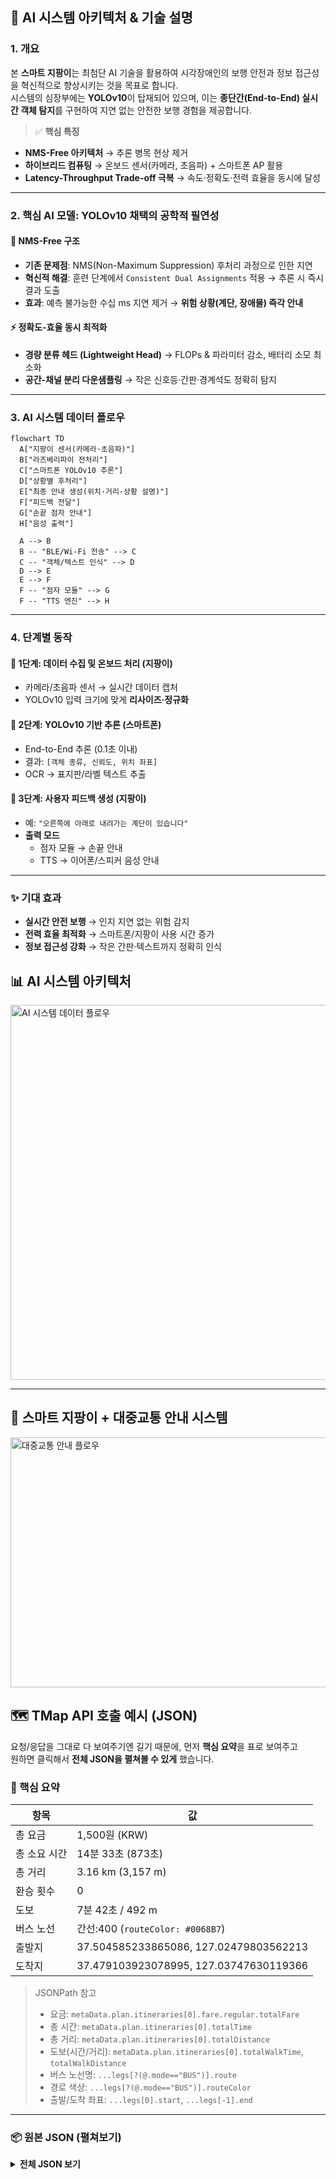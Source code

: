 ## 🤖 AI 시스템 아키텍처 & 기술 설명

### 1. 개요
본 **스마트 지팡이**는 최첨단 AI 기술을 활용하여 시각장애인의 보행 안전과 정보 접근성을 혁신적으로 향상시키는 것을 목표로 합니다.  
시스템의 심장부에는 **YOLOv10**이 탑재되어 있으며, 이는 **종단간(End-to-End) 실시간 객체 탐지**를 구현하여 지연 없는 안전한 보행 경험을 제공합니다.

> ✅ **핵심 특징**
- **NMS-Free 아키텍처** → 추론 병목 현상 제거
- **하이브리드 컴퓨팅** → 온보드 센서(카메라, 초음파) + 스마트폰 AP 활용
- **Latency-Throughput Trade-off 극복** → 속도·정확도·전력 효율을 동시에 달성

---

### 2. 핵심 AI 모델: YOLOv10 채택의 공학적 필연성
#### 🚀 NMS-Free 구조
- **기존 문제점**: NMS(Non-Maximum Suppression) 후처리 과정으로 인한 지연
- **혁신적 해결**: 훈련 단계에서 `Consistent Dual Assignments` 적용 → 추론 시 즉시 결과 도출
- **효과**: 예측 불가능한 수십 ms 지연 제거 → **위험 상황(계단, 장애물) 즉각 안내**

#### ⚡ 정확도-효율 동시 최적화
- **경량 분류 헤드 (Lightweight Head)** → FLOPs & 파라미터 감소, 배터리 소모 최소화
- **공간-채널 분리 다운샘플링** → 작은 신호등·간판·경계석도 정확히 탐지

---

### 3. AI 시스템 데이터 플로우



```mermaid
flowchart TD
  A["지팡이 센서(카메라·초음파)"]
  B["라즈베리파이 전처리"]
  C["스마트폰 YOLOv10 추론"]
  D["상황별 후처리"]
  E["최종 안내 생성(위치·거리·상황 설명)"]
  F["피드백 전달"]
  G["손끝 점자 안내"]
  H["음성 출력"]

  A --> B
  B -- "BLE/Wi-Fi 전송" --> C
  C -- "객체/텍스트 인식" --> D
  D --> E
  E --> F
  F -- "점자 모듈" --> G
  F -- "TTS 엔진" --> H
```
---

### 4. 단계별 동작

#### 🔹 1단계: 데이터 수집 및 온보드 처리 (지팡이)
- 카메라/초음파 센서 → 실시간 데이터 캡처  
- YOLOv10 입력 크기에 맞게 **리사이즈·정규화**

#### 🔹 2단계: YOLOv10 기반 추론 (스마트폰)
- End-to-End 추론 (0.1초 이내)  
- 결과: `[객체 종류, 신뢰도, 위치 좌표]`  
- OCR → 표지판/라벨 텍스트 추출

#### 🔹 3단계: 사용자 피드백 생성 (지팡이)
- 예: `"오른쪽에 아래로 내려가는 계단이 있습니다"`  
- **출력 모드**
  - 점자 모듈 → 손끝 안내  
  - TTS → 이어폰/스피커 음성 안내  

---

### ✨ 기대 효과
- **실시간 안전 보행** → 인지 지연 없는 위험 감지  
- **전력 효율 최적화** → 스마트폰/지팡이 사용 시간 증가  
- **정보 접근성 강화** → 작은 간판·텍스트까지 정확히 인식

## 📊 AI 시스템 아키텍처

<img src="./images/ai-flow.png" alt="AI 시스템 데이터 플로우" width="600" />

---

## 🚌 스마트 지팡이 + 대중교통 안내 시스템

<img src="./images/bus-system.jpg" alt="대중교통 안내 플로우" width="800" height="400" />  


## 🗺️ TMap API 호출 예시 (JSON)

요청/응답을 그대로 다 보여주기엔 길기 때문에, 먼저 **핵심 요약**을 표로 보여주고  
원하면 클릭해서 **전체 JSON을 펼쳐볼 수 있게** 했습니다.

### 🔎 핵심 요약
| 항목 | 값 |
|---|---|
| 총 요금 | 1,500원 (KRW) |
| 총 소요 시간 | 14분 33초 (873초) |
| 총 거리 | 3.16 km (3,157 m) |
| 환승 횟수 | 0 |
| 도보 | 7분 42초 / 492 m |
| 버스 노선 | 간선:400 (`routeColor: #0068B7`) |
| 출발지 | 37.504585233865086, 127.02479803562213 |
| 도착지 | 37.479103923078995, 127.03747630119366 |

> JSONPath 참고  
> - 요금: `metaData.plan.itineraries[0].fare.regular.totalFare`  
> - 총 시간: `metaData.plan.itineraries[0].totalTime`  
> - 총 거리: `metaData.plan.itineraries[0].totalDistance`  
> - 도보(시간/거리): `metaData.plan.itineraries[0].totalWalkTime`, `totalWalkDistance`  
> - 버스 노선명: `...legs[?(@.mode=="BUS")].route`  
> - 경로 색상: `...legs[?(@.mode=="BUS")].routeColor`  
> - 출발/도착 좌표: `...legs[0].start`, `...legs[-1].end`

---

### 📦 원본 JSON (펼쳐보기)
<details>
<summary><strong>전체 JSON 보기</strong></summary>

```json
{
  "metaData": {
    "requestParameters": {
      "busCount": 1,
      "expressbusCount": 0,
      "subwayCount": 0,
      "airplaneCount": 0,
      "locale": "ko",
      "endY": "37.479103923078995",
      "endX": "127.03747630119366",
      "wideareaRouteCount": 0,
      "subwayBusCount": 0,
      "startY": "37.504585233865086",
      "startX": "127.02479803562213",
      "ferryCount": 0,
      "trainCount": 0,
      "reqDttm": "20230808082843"
    },
    "plan": {
      "itineraries": [
        {
          "fare": {
            "regular": {
              "totalFare": 1500,
              "currency": {
                "symbol": "￦",
                "currency": "원",
                "currencyCode": "KRW"
              }
            }
          },
          "totalTime": 873,
          "legs": [
            {
              "mode": "WALK",
              "sectionTime": 400,
              "distance": 408,
              "start": { "name": "출발지", "lon": 127.02479803562213, "lat": 37.504585233865086 },
              "end": { "name": "지하철2호선강남역(중)", "lon": 127.02569444444444, "lat": 37.501725 },
              "steps": [
                { "streetName": "", "distance": 13, "description": "13m 이동", "linestring": "127.02481,37.504562 127.024666,37.50452" },
                { "streetName": "", "distance": 8, "description": "미스터도넛 신논현역점 에서 좌회전 후 8m 이동 ", "linestring": "127.024666,37.50452 127.02475,37.50451" }
                // ... (중략: 나머지 steps 동일)
              ]
            },
            {
              "routeColor": "0068B7",
              "distance": 2759,
              "start": { "name": "지하철2호선강남역(중)", "lon": 127.02569444444444, "lat": 37.501725 },
              "Lane": [{ "routeColor": "0068B7", "route": "간선:542", "routeId": "2247001", "service": 1, "type": 11 }],
              "type": 11,
              "mode": "BUS",
              "sectionTime": 411,
              "route": "간선:400",
              "routeId": "11504001",
              "service": 1,
              "passStopList": {
                "stationList": [
                  { "index": 0, "stationName": "지하철2호선강남역(중)", "lon": "127.025694", "lat": "37.501725", "stationID": "772608" }
                  // ... (중략)
                ]
              },
              "end": { "name": "일동제약사거리", "lon": 127.03824722222222, "lat": 37.47904722222222 },
              "passShape": { "linestring": "127.025675,37.501708 127.026528,37.499994 ..." }
            },
            {
              "mode": "WALK",
              "sectionTime": 62,
              "distance": 84,
              "start": { "name": "일동제약사거리", "lon": 127.03824722222222, "lat": 37.47904722222222 },
              "end": { "name": "도착지", "lon": 127.03747630119366, "lat": 37.479103923078995 },
              "steps": [
                { "streetName": "강남대로", "distance": 36, "description": "강남대로 을 따라 36m 이동", "linestring": "127.0381,37.479004 127.03806,37.4791 127.03799,37.479313" }
                // ... (중략)
              ]
            }
          ],
          "totalWalkTime": 462,
          "transferCount": 0,
          "totalDistance": 3157,
          "pathType": 2,
          "totalWalkDistance": 492
        }
      ]
    }
  }
}
```
</details>

